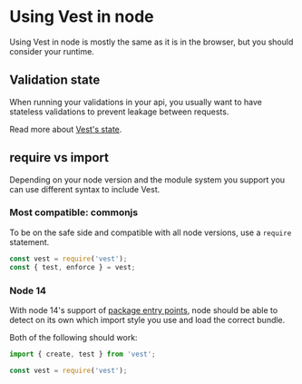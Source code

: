 # Using Vest in node

Using Vest in node is mostly the same as it is in the browser, but you should consider your runtime.

## Validation state

When running your validations in your api, you usually want to have stateless validations to prevent leakage between requests.

Read more about [Vest's state](./state).

## require vs import

Depending on your node version and the module system you support you can use different syntax to include Vest.

### Most compatible: commonjs

To be on the safe side and compatible with all node versions, use a `require` statement.

```js
const vest = require('vest');
const { test, enforce } = vest;
```

### Node 14

With node 14's support of [package entry points](https://nodejs.org/api/esm.html#esm_package_entry_points), node should be able to detect on its own which import style you use and load the correct bundle.

Both of the following should work:

```js
import { create, test } from 'vest';
```

```js
const vest = require('vest');
```
